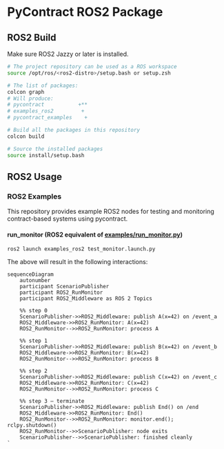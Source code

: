 # PyContract ROS2 Package

## ROS2 Build

Make sure ROS2 Jazzy or later is installed.

```bash
# The project repository can be used as a ROS workspace
source /opt/ros/<ros2-distro>/setup.bash or setup.zsh

# The list of packages:
colcon graph
# Will produce:
# pycontract           +**
# examples_ros2         + 
# pycontract_examples    +

# Build all the packages in this repository
colcon build

# Source the installed packages
source install/setup.bash
```

## ROS2 Usage

### ROS2 Examples

This repository provides example ROS2 nodes for testing and monitoring contract-based systems using pycontract.

#### run_monitor (ROS2 equivalent of [examples/run_monitor.py](./examples/run_monitor.py))

```shell
ros2 launch examples_ros2 test_monitor.launch.py
```

The above will result in the following interactions:

```mermaid
sequenceDiagram
    autonumber
    participant ScenarioPublisher
    participant ROS2_RunMonitor
    participant ROS2_Middleware as ROS 2 Topics

    %% step 0
    ScenarioPublisher->>ROS2_Middleware: publish A(x=42) on /event_a
    ROS2_Middleware->>ROS2_RunMonitor: A(x=42)
    ROS2_RunMonitor-->>ROS2_RunMonitor: process A

    %% step 1
    ScenarioPublisher->>ROS2_Middleware: publish B(x=42) on /event_b
    ROS2_Middleware->>ROS2_RunMonitor: B(x=42)
    ROS2_RunMonitor-->>ROS2_RunMonitor: process B

    %% step 2
    ScenarioPublisher->>ROS2_Middleware: publish C(x=42) on /event_c
    ROS2_Middleware->>ROS2_RunMonitor: C(x=42)
    ROS2_RunMonitor-->>ROS2_RunMonitor: process C

    %% step 3 – terminate
    ScenarioPublisher->>ROS2_Middleware: publish End() on /end
    ROS2_Middleware->>ROS2_RunMonitor: End()
    ROS2_RunMonitor-->>ROS2_RunMonitor: monitor.end(); rclpy.shutdown()
    ROS2_RunMonitor-->>ScenarioPublisher: node exits
    ScenarioPublisher-->>ScenarioPublisher: finished cleanly
`